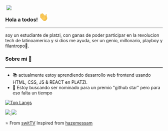 <img align="right" width="500" src="https://github-readme-stats.vercel.app/api?username=switTV&show_icons=true"/>

### Hola a todos! <img src="https://github.com/ABSphreak/ABSphreak/blob/master/gifs/Hi.gif" width="30px">

<hr>

soy un estudiante de platzi, con ganas de poder participar en la revolucion tech de latinoamerica y si dios me ayuda, ser un genio, millonario, playboy y filantropo🤖.


### Sobre mi 🤠

<hr>

- 📚 actualmente estoy aprendiendo desarrollo web frontend usando HTML, CSS, JS & REACT en PLATZI.
- 👯 Estoy buscando ser nominado para un premio "github star" pero para eso falta un tiempo
 
[![Top Langs](https://github-readme-stats.vercel.app/api/top-langs/?username=TamimEhsan)](https://github.com/anuraghazra/github-readme-stats) 


<a href="https://github.com/iCharlesZ">
  <img src="https://img.shields.io/github/followers/switTV">
</a>

<a href="https://github.com/iCharlesZ">
   <img src="https://komarev.com/ghpvc/?username=switTV">
</a>


⭐️ From [switTV](https://github.com/hazemessam)
Inspired from [hazemessam](https://github.com/abdelrahmanbayoumi)

